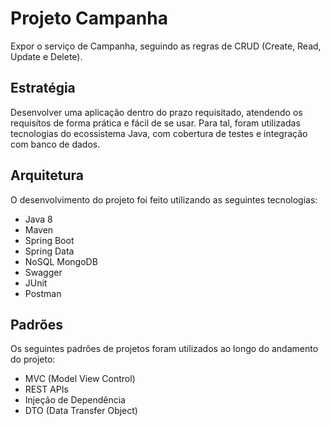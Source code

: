 # Projeto Campanha
Expor o serviço de Campanha, seguindo as regras de CRUD (Create, Read, Update e Delete). 

## Estratégia
Desenvolver uma aplicação dentro do prazo requisitado, atendendo os requisítos de forma prática e fácil de se usar. Para tal, foram utilizadas tecnologias do ecossistema Java, com cobertura de testes e integração com banco de dados.

## Arquitetura
O desenvolvimento do projeto foi feito utilizando as seguintes tecnologias:
- Java 8
- Maven
- Spring Boot 
- Spring Data
- NoSQL MongoDB
- Swagger
- JUnit
- Postman

## Padrões
Os seguintes padrões de projetos foram utilizados ao longo do andamento do projeto:
- MVC (Model View Control)
- REST APIs
- Injeção de Dependência
- DTO (Data Transfer Object)

